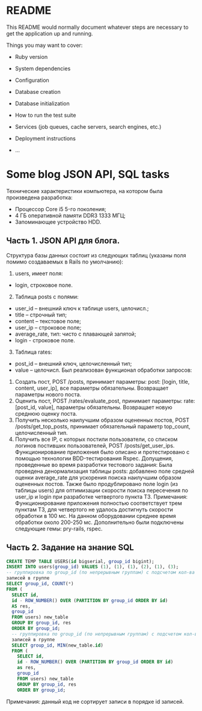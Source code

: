 # README

This README would normally document whatever steps are necessary to get the
application up and running.

Things you may want to cover:

* Ruby version

* System dependencies

* Configuration

* Database creation

* Database initialization

* How to run the test suite

* Services (job queues, cache servers, search engines, etc.)

* Deployment instructions

* ...

# Some blog JSON API, SQL tasks
Технические характеристики компьютера, на котором была произведена
разработка:
* Процессор Core i5 5-го поколения;
* 4 ГБ оперативной памяти DDR3 1333 МГЦ;
* Запоминающее устройство HDD.
## Часть 1. JSON API для блога.
Структура базы данных состоит из следующих таблиц (указаны поля помимо
создаваемых в Rails по умолчанию):
1. users, имеет поля:
* login, строковое поле.
2. Таблица posts с полями:
* user_id – внешний ключ к таблице users, целочисл.;
* title – строчный тип;
* content – текстовое поле;
* user_ip – строковое поле;
* average_rate, тип: чисто с плавающей запятой;
* login - строковое поле.
3. Таблица rates:
* post_id – внешний ключ, целочисленный тип;
* value – целочисл.
Был реализован функционал обработки запросов:
1. Создать пост, POST /posts, принимает параметры: post: [login, title,
content, user_ip], все параметры обязательны. Возвращает параметры
нового поста.
2. Оценить пост, POST /rates/evaluate_post, принимает параметры: rate:
[post_id, value], параметры обязательны. Возвращает новую среднюю
оценку поста.
3. Получить несколько наилучшим образом оцененных постов, POST
/posts/get_top_posts, принимает обязательный параметр top_count,
целочисленный тип.
4. Получить все IP, с которых постили пользователи, со списком логинов
постивших пользователей, POST /posts/get_user_ips.
Функционирование приложения было описано и протестировано с помощью
технологии BDD-тестирования Rspec.
Допущения, проведенные во время разработки тестового задания:
Была проведена денормализация таблицы posts: добавлено поле средней
оценки average_rate для ускорения поиска наилучшим образом оцененных
постов. Также было продублировано поле login (из таблицы users) для
оптимизации скорости поиска пересечения по user_ip и login при разработке
четвертого пункта ТЗ.
Примечания:
Функционирование приложения полностью соответствует трем пунктам ТЗ,
для четвертого не удалось достигнуть скорости обработки в 100 мс. На
данном оборудовании среднее время обработки около 200-250 мс.
Дополнительно были подключены следующие гемы: pry-rails, rspec.
## Часть 2. Задание на знание SQL
```SQL
CREATE TEMP TABLE USERS(id bigserial, group_id bigint);
INSERT INTO users(group_id) VALUES (1), (1), (1), (2), (1), (3);
-- группировка по group_id (по непрерывным группам) с подсчетом кол-ва
записей в группе
SELECT group_id, COUNT(*)
FROM (
  SELECT id,
  id - ROW_NUMBER() OVER (PARTITION BY group_id ORDER BY id)
  AS res,
  group_id
  FROM users) new_table
  GROUP BY group_id, res
  ORDER BY group_id;
  -- группировка по group_id (по непрерывным группам) с подсчетом кол-ва
  записей в группе
  SELECT group_id, MIN(new_table.id)
  FROM (
    SELECT id,
    id - ROW_NUMBER() OVER (PARTITION BY group_id ORDER BY id)
    as res,
    group_id
    FROM users) new_table
    GROUP BY group_id, res
    ORDER BY group_id;
```
Примечания: данный код не сортирует записи в порядке id записей.
